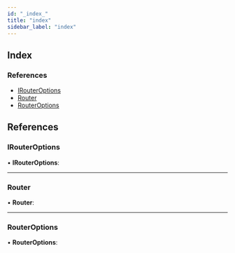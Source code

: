 ```yaml
---
id: "_index_"
title: "index"
sidebar_label: "index"
---
```


## Index

### References

* [IRouterOptions](_index_.md#irouteroptions)
* [Router](_index_.md#router)
* [RouterOptions](_index_.md#routeroptions)

## References

###  IRouterOptions

• **IRouterOptions**:

___

###  Router

• **Router**:

___

###  RouterOptions

• **RouterOptions**:
